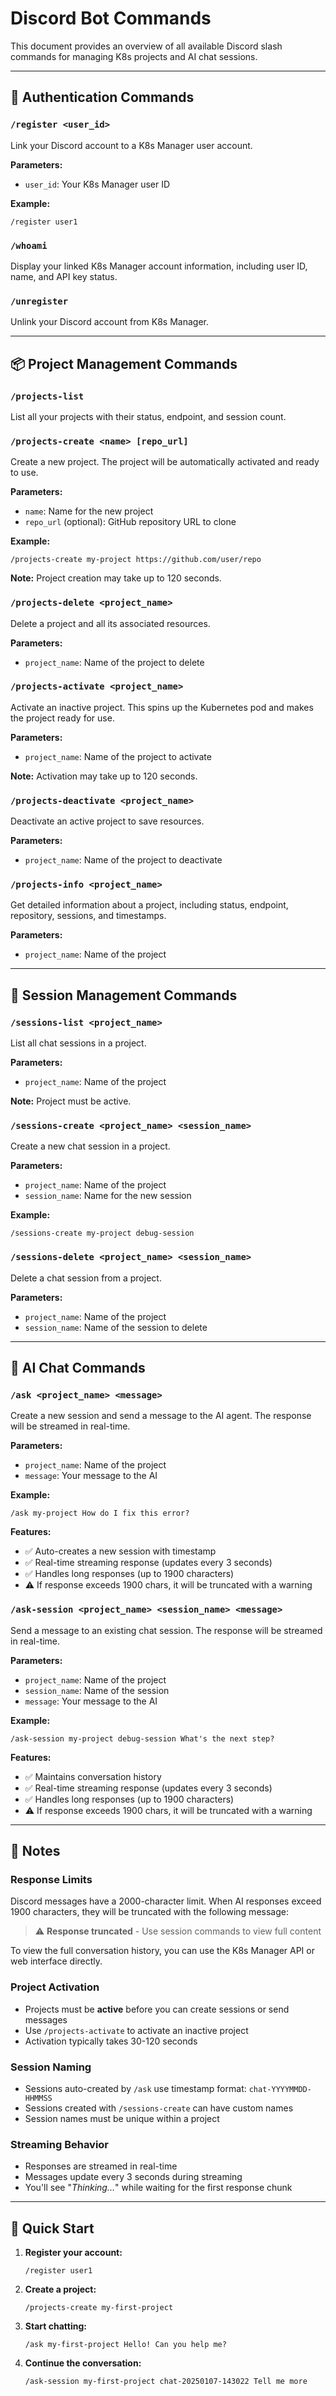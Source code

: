 # Discord Bot Commands

This document provides an overview of all available Discord slash commands for managing K8s projects and AI chat sessions.

---

## 🔐 Authentication Commands

### `/register <user_id>`
Link your Discord account to a K8s Manager user account.

**Parameters:**
- `user_id`: Your K8s Manager user ID

**Example:**
```
/register user1
```

### `/whoami`
Display your linked K8s Manager account information, including user ID, name, and API key status.

### `/unregister`
Unlink your Discord account from K8s Manager.

---

## 📦 Project Management Commands

### `/projects-list`
List all your projects with their status, endpoint, and session count.

### `/projects-create <name> [repo_url]`
Create a new project. The project will be automatically activated and ready to use.

**Parameters:**
- `name`: Name for the new project
- `repo_url` (optional): GitHub repository URL to clone

**Example:**
```
/projects-create my-project https://github.com/user/repo
```

**Note:** Project creation may take up to 120 seconds.

### `/projects-delete <project_name>`
Delete a project and all its associated resources.

**Parameters:**
- `project_name`: Name of the project to delete

### `/projects-activate <project_name>`
Activate an inactive project. This spins up the Kubernetes pod and makes the project ready for use.

**Parameters:**
- `project_name`: Name of the project to activate

**Note:** Activation may take up to 120 seconds.

### `/projects-deactivate <project_name>`
Deactivate an active project to save resources.

**Parameters:**
- `project_name`: Name of the project to deactivate

### `/projects-info <project_name>`
Get detailed information about a project, including status, endpoint, repository, sessions, and timestamps.

**Parameters:**
- `project_name`: Name of the project

---

## 💬 Session Management Commands

### `/sessions-list <project_name>`
List all chat sessions in a project.

**Parameters:**
- `project_name`: Name of the project

**Note:** Project must be active.

### `/sessions-create <project_name> <session_name>`
Create a new chat session in a project.

**Parameters:**
- `project_name`: Name of the project
- `session_name`: Name for the new session

**Example:**
```
/sessions-create my-project debug-session
```

### `/sessions-delete <project_name> <session_name>`
Delete a chat session from a project.

**Parameters:**
- `project_name`: Name of the project
- `session_name`: Name of the session to delete

---

## 🤖 AI Chat Commands

### `/ask <project_name> <message>`
Create a new session and send a message to the AI agent. The response will be streamed in real-time.

**Parameters:**
- `project_name`: Name of the project
- `message`: Your message to the AI

**Example:**
```
/ask my-project How do I fix this error?
```

**Features:**
- ✅ Auto-creates a new session with timestamp
- ✅ Real-time streaming response (updates every 3 seconds)
- ✅ Handles long responses (up to 1900 characters)
- ⚠️ If response exceeds 1900 chars, it will be truncated with a warning

### `/ask-session <project_name> <session_name> <message>`
Send a message to an existing chat session. The response will be streamed in real-time.

**Parameters:**
- `project_name`: Name of the project
- `session_name`: Name of the session
- `message`: Your message to the AI

**Example:**
```
/ask-session my-project debug-session What's the next step?
```

**Features:**
- ✅ Maintains conversation history
- ✅ Real-time streaming response (updates every 3 seconds)
- ✅ Handles long responses (up to 1900 characters)
- ⚠️ If response exceeds 1900 chars, it will be truncated with a warning

---

## 📝 Notes

### Response Limits
Discord messages have a 2000-character limit. When AI responses exceed 1900 characters, they will be truncated with the following message:

> ⚠️ **Response truncated** - Use session commands to view full content

To view the full conversation history, you can use the K8s Manager API or web interface directly.

### Project Activation
- Projects must be **active** before you can create sessions or send messages
- Use `/projects-activate` to activate an inactive project
- Activation typically takes 30-120 seconds

### Session Naming
- Sessions auto-created by `/ask` use timestamp format: `chat-YYYYMMDD-HHMMSS`
- Sessions created with `/sessions-create` can have custom names
- Session names must be unique within a project

### Streaming Behavior
- Responses are streamed in real-time
- Messages update every 3 seconds during streaming
- You'll see "_Thinking..._" while waiting for the first response chunk

---

## 🚀 Quick Start

1. **Register your account:**
   ```
   /register user1
   ```

2. **Create a project:**
   ```
   /projects-create my-first-project
   ```

3. **Start chatting:**
   ```
   /ask my-first-project Hello! Can you help me?
   ```

4. **Continue the conversation:**
   ```
   /ask-session my-first-project chat-20250107-143022 Tell me more
   ```
